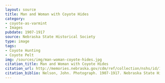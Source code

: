 ```yaml
---
layout: source
title: Man and Woman with Coyote Hides
category: 
- coyote-as-varmint
- Images
pubdate: 1907-1917
source: Nebraska State Historical Society
type: image
tags: 
- Coyote Hunting 
- Coyote Pelt
img: /sources/img/man-woman-coyote-hides.jpg
citation_title: Man and Woman with Coyote Hides
citation_url: http://memories.nebraska.gov/cdm/ref/collection/nshs/id/104
citation_biblio: Nelson, John. Photograph. 1907-1917. Nebraska State Historical Society.
---
```

